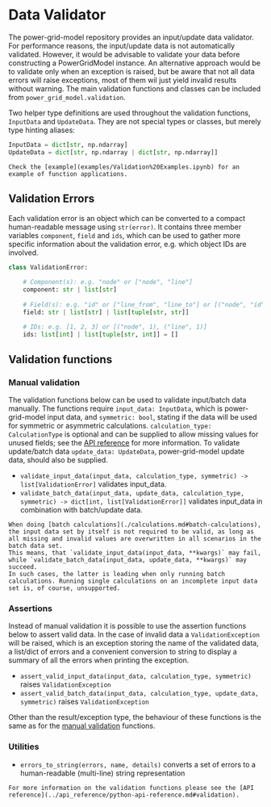 <!--
SPDX-FileCopyrightText: Contributors to the Power Grid Model project <powergridmodel@lfenergy.org>

SPDX-License-Identifier: MPL-2.0
-->

# Data Validator

The power-grid-model repository provides an input/update data validator.  For performance reasons, the input/update data is not automatically validated.
However, it would be advisable to validate your data before constructing a PowerGridModel instance.
An alternative approach would be to validate only when an exception is raised, but be aware that not all data errors will raise exceptions, most of them wil just yield invalid results without warning.
The main validation functions and classes can be included from `power_grid_model.validation`.

Two helper type definitions are used throughout the validation functions, `InputData` and `UpdateData`. They are not
special types or classes, but merely type hinting aliases:

```python
InputData = dict[str, np.ndarray]
UpdateData = dict[str, np.ndarray | dict[str, np.ndarray]]
```

```{seealso}
Check the [example](examples/Validation%20Examples.ipynb) for an example of function applications.
```

## Validation Errors

Each validation error is an object which can be converted to a compact human-readable message using `str(error)`.
It contains three member variables `component`, `field` and `ids`, which can be used to gather more specific information about the validation error,
e.g. which object IDs are involved.

```py
class ValidationError:
    
    # Component(s): e.g. "node" or ["node", "line"]
    component: str | list[str]
    
    # Field(s): e.g. "id" or ["line_from", "line_to"] or [("node", "id"), ("line", "id")]
    field: str | list[str] | list[tuple[str, str]]

    # IDs: e.g. [1, 2, 3] or [("node", 1), ("line", 1)]
    ids: list[int] | list[tuple[str, int]] = []    
```

## Validation functions

### Manual validation

The validation functions below can be used to validate input/batch data manually. The functions require `input_data: InputData`, which is power-grid-model input data,
and `symmetric: bool`, stating if the data will be used for symmetric or asymmetric calculations. `calculation_type: CalculationType` is optional and can be supplied to
allow missing values for unused fields; see the [API reference](../api_reference/python-api-reference.md#enum) for more information. To validate update/batch data `update_data: UpdateData`,
power-grid-model update data, should also be supplied.

- `validate_input_data(input_data, calculation_type, symmetric) -> list[ValidationError]` validates input_data.
- `validate_batch_data(input_data, update_data, calculation_type, symmetric) -> dict[int, list[ValidationError]]` validates input_data in combination with batch/update data.

```{note}
When doing [batch calculations](./calculations.md#batch-calculations), the input data set by itself is not required to be valid, as long as all missing and invalid values are overwritten in all scenarios in the batch data set.
This means, that `validate_input_data(input_data, **kwargs)` may fail, while `validate_batch_data(input_data, update_data, **kwargs)` may succeed.
In such cases, the latter is leading when only running batch calculations. Running single calculations on an incomplete input data set is, of course, unsupported.
```

### Assertions

Instead of manual validation it is possible to use the assertion functions below to assert valid data. In the case of invalid data a `ValidationException` will be raised,
which is an exception storing the name of the validated data, a list/dict of errors and a convenient conversion to string
to display a summary of all the errors when printing the exception.

- `assert_valid_input_data(input_data, calculation_type, symmetric)` raises `ValidationException`
- `assert_valid_batch_data(input_data, calculation_type, update_data, symmetric)` raises `ValidationException`

Other than the result/exception type, the behaviour of these functions is the same as for the [manual validation](#manual-validation) functions.

### Utilities

- `errors_to_string(errors, name, details)` converts a set of errors to a human-readable (multi-line) string representation

```{seealso}
For more information on the validation functions please see the [API reference](../api_reference/python-api-reference.md#validation).
```
